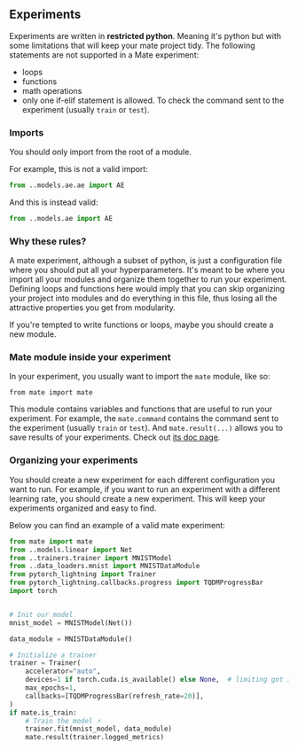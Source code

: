 
## Experiments

Experiments are written in **restricted python**. Meaning it's python but with some limitations that will keep your mate project tidy. The following statements are not supported in a Mate experiment:

 - loops
 - functions
 - math operations
 - only one if-elif statement is allowed. To check the command sent to the experiment (usually `train` or `test`).

### Imports
You should only import from the root of a module.

For example, this is not a valid import:
```python
from ..models.ae.ae import AE
```

And this is instead valid:

```python
from ..models.ae import AE
```

### Why these rules?

A mate experiment, although a subset of python, is just a configuration file where you should put all your hyperparameters. It's meant to be where you import all your modules and organize them together to run your experiment. Defining loops and functions here would imply that you can skip organizing your project into modules and do everything in this file, thus losing all the attractive properties you get from modularity.

If you're tempted to write functions or loops, maybe you should create a new module.

### Mate module inside your experiment

In your experiment, you usually want to import the `mate` module, like so:

```
from mate import mate
```

This module contains variables and functions that are useful to run your experiment. For example, the `mate.command` contains the command sent to the experiment (usually `train` or `test`). And `mate.result(...)` allows you to save results of your experiments. Check out [its doc page](./mate.md).

### Organizing your experiments

You should create a new experiment for each different configuration you want to run. For example, if you want to run an experiment with a different learning rate, you should create a new experiment. This will keep your experiments organized and easy to find.

Below you can find an example of a valid mate experiment:


```python
from mate import mate
from ..models.linear import Net
from ..trainers.trainer import MNISTModel
from ..data_loaders.mnist import MNISTDataModule
from pytorch_lightning import Trainer
from pytorch_lightning.callbacks.progress import TQDMProgressBar
import torch


# Init our model
mnist_model = MNISTModel(Net())

data_module = MNISTDataModule()

# Initialize a trainer
trainer = Trainer(
    accelerator="auto",
    devices=1 if torch.cuda.is_available() else None,  # limiting got iPython runs
    max_epochs=1,
    callbacks=[TQDMProgressBar(refresh_rate=20)],
)
if mate.is_train:
    # Train the model ⚡
    trainer.fit(mnist_model, data_module)
    mate.result(trainer.logged_metrics)
```
